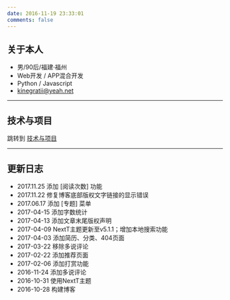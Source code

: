 ```yaml
---
date: 2016-11-19 23:33:01
comments: false
---
```


##  关于本人

- 男/90后/福建·福州
- Web开发 / APP混合开发
- Python / Javascript
- kinegratii@yeah.net

---

## 技术与项目

跳转到 [技术与项目](/skills-projects)

---

## 更新日志

- 2017.11.25 添加 [阅读次数] 功能
- 2017.11.22 修复博客底部版权文字链接的显示错误
- 2017.06.17 添加 [专题] 菜单
- 2017-04-15 添加字数统计
- 2017-04-13 添加文章末尾版权声明
- 2017-04-09 NextT主题更新至v5.1.1；增加本地搜索功能
- 2017-04-03 添加简历、分类、404页面
- 2017-03-22 移除多说评论
- 2017-02-22 添加推荐页面
- 2017-02-06 添加打赏功能
- 2016-11-24 添加多说评论
- 2016-10-31 使用NextT主题
- 2016-10-28 构建博客
